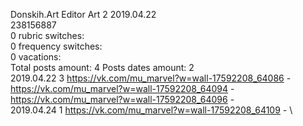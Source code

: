 Donskih.Art	Editor Art 2 2019.04.22\
238156887\
0 rubric switches:\
0 frequency switches:\
0 vacations:\
Total posts amount: 4	Posts dates amount: 2\
2019.04.22 3 https://vk.com/mu_marvel?w=wall-17592208_64086 - https://vk.com/mu_marvel?w=wall-17592208_64094 - https://vk.com/mu_marvel?w=wall-17592208_64096 - \
2019.04.24 1 https://vk.com/mu_marvel?w=wall-17592208_64109 - \
